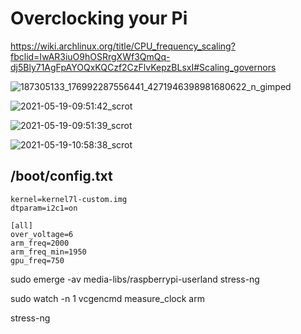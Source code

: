 # Overclocking your Pi

https://wiki.archlinux.org/title/CPU_frequency_scaling?fbclid=IwAR3iuO9hOSRrgXWf3QmQq-dj5Bly71AgFpAYOQxKQCzf2CzFlvKepzBLsxI#Scaling_governors

![187305133_176992287556441_4271946398981680622_n_gimped](https://user-images.githubusercontent.com/2100258/118826518-8d903280-b889-11eb-88b6-48e2384d4ff2.jpg)


![2021-05-19-09:51:42_scrot](https://user-images.githubusercontent.com/2100258/118825254-8583c300-b888-11eb-85d2-4408aa29b104.png)


![2021-05-19-09:51:39_scrot](https://user-images.githubusercontent.com/2100258/118825295-8fa5c180-b888-11eb-8eef-96d5d6f3d039.png)


![2021-05-19-10:58:38_scrot](https://user-images.githubusercontent.com/2100258/118835746-473ed180-b891-11eb-802b-dbb8b316d64d.png)

## /boot/config.txt
```
kernel=kernel7l-custom.img
dtparam=i2c1=on

[all]
over_voltage=6
arm_freq=2000
arm_freq_min=1950
gpu_freq=750
```


sudo emerge -av media-libs/raspberrypi-userland stress-ng

sudo watch -n 1 vcgencmd measure_clock arm

stress-ng
